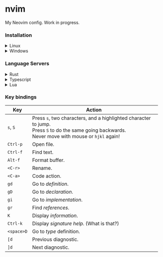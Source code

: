 # nvim

My Neovim config. Work in progress.

### Installation

<details><summary>Linux</summary>

Go to your config file:
```sh
cd ~/.config
```

Clone the repo (folder `nvim` will be created):
```sh
git clone https://github.com/lubomirkurcak/nvim
```

Alternatively clone somewhere else create a symlink:
```sh
ln -s "$(pwd)" ~/.config/nvim
```

</details>

<details><summary>Windows</summary>

Start by installing Neovim:
```sh
winget install Neovim.Neovim
```

To install this config, go to your local app data directory:
```sh
cd %LOCALAPPDATA%           # cmd.exe
cd $env:LOCALAPPDATA        # powershell
```

Clone this repo (folder `nvim` will be created):
```sh
git clone https://github.com/lubomirkurcak/nvim
```

If you do not have a C compiler set up, you can use Zig:
```sh
winget install zig.zig
```
</details>

### Language Servers

<details><summary>Rust</summary>
Install `rustup` here: https://www.rust-lang.org/tools/install

You can then install `rust-analyzer` (Rust's LSP):
```sh
rustup component add rust-analyzer
```

And may as well install `ripgrep` to speed up searches:
```sh
cargo install ripgrep
```
</details>

<details><summary>Typescript</summary>

Install Node.js https://nodejs.org/ to get `npm` and install typescript and its LSP:
```sh
npm install -g typescript
npm install -g typescript-language-server
```
</details>

<details><summary>Lua</summary>

Download latest release from https://github.com/LuaLS/lua-language-server/releases

Unzip, go to `bin` and see the `lua-language-server` executable.

Add that directory to `PATH` so that the OS is able to find it.
</details>

### Key bindings

| Key | Action |
|-----|--------|
| `s`, `S`     | Press `s`, two characters, and a highlighted character to jump. <br /> Press `S` to do the same going backwards. <br /> Never move with mouse or `hjkl` again! |
| `Ctrl-p`     | Open file. |
| `Ctrl-f`     | Find text. |
| `Alt-f`      | Format buffer. |
| `<C-r>`      | Rename. |
| `<C-a>`      | Code action. |
| `gd`         | Go to *definition*. |
| `gD`         | Go to *declaration*. |
| `gi`         | Go to *implementation*.|
| `gr`         | Find *references*.|
| `K`          | Display *information*.|
| `Ctrl-k`     | Display *signature help*. (What is that?) |
| `<space>D`   | Go to *type* definition.|
| `[d`         | Previous diagnostic.|
| `]d`         | Next diagnostic.|
